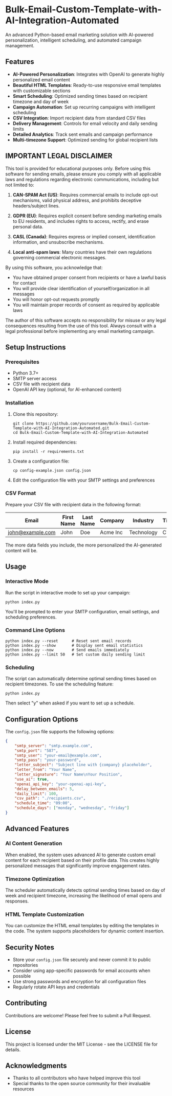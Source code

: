 # Bulk-Email-Custom-Template-with-AI-Integration-Automated

An advanced Python-based email marketing solution with AI-powered personalization, intelligent scheduling, and automated campaign management.

## Features

- **AI-Powered Personalization**: Integrates with OpenAI to generate highly personalized email content
- **Beautiful HTML Templates**: Ready-to-use responsive email templates with customizable sections
- **Smart Scheduling**: Optimized sending times based on recipient timezone and day of week
- **Campaign Automation**: Set up recurring campaigns with intelligent scheduling
- **CSV Integration**: Import recipient data from standard CSV files
- **Delivery Management**: Controls for email velocity and daily sending limits
- **Detailed Analytics**: Track sent emails and campaign performance
- **Multi-timezone Support**: Optimized sending for global recipient lists

## IMPORTANT LEGAL DISCLAIMER

This tool is provided for educational purposes only. Before using this software for sending emails, please ensure you comply with all applicable laws and regulations regarding electronic communications, including but not limited to:

1. **CAN-SPAM Act (US)**: Requires commercial emails to include opt-out mechanisms, valid physical address, and prohibits deceptive headers/subject lines.

2. **GDPR (EU)**: Requires explicit consent before sending marketing emails to EU residents, and includes rights to access, rectify, and erase personal data.

3. **CASL (Canada)**: Requires express or implied consent, identification information, and unsubscribe mechanisms.

4. **Local anti-spam laws**: Many countries have their own regulations governing commercial electronic messages.

By using this software, you acknowledge that:
- You have obtained proper consent from recipients or have a lawful basis for contact
- You will provide clear identification of yourself/organization in all messages
- You will honor opt-out requests promptly
- You will maintain proper records of consent as required by applicable laws

The author of this software accepts no responsibility for misuse or any legal consequences resulting from the use of this tool. Always consult with a legal professional before implementing any email marketing campaign.

## Setup Instructions

### Prerequisites

- Python 3.7+
- SMTP server access
- CSV file with recipient data
- OpenAI API key (optional, for AI-enhanced content)

### Installation

1. Clone this repository:
   ```
   git clone https://github.com/yourusername/Bulk-Email-Custom-Template-with-AI-Integration-Automated.git
   cd Bulk-Email-Custom-Template-with-AI-Integration-Automated
   ```

2. Install required dependencies:
   ```
   pip install -r requirements.txt
   ```

3. Create a configuration file:
   ```
   cp config-example.json config.json
   ```

4. Edit the configuration file with your SMTP settings and preferences

### CSV Format

Prepare your CSV file with recipient data in the following format:

| Email | First Name | Last Name | Company | Industry | Title | Company City |
|-------|------------|-----------|---------|----------|-------|--------------|
| john@example.com | John | Doe | Acme Inc | Technology | CTO | New York |

The more data fields you include, the more personalized the AI-generated content will be.

## Usage

### Interactive Mode

Run the script in interactive mode to set up your campaign:

```
python index.py
```

You'll be prompted to enter your SMTP configuration, email settings, and scheduling preferences.

### Command Line Options

```
python index.py --reset      # Reset sent email records
python index.py --show       # Display sent email statistics
python index.py --now        # Send emails immediately
python index.py --limit 50   # Set custom daily sending limit
```

### Scheduling

The script can automatically determine optimal sending times based on recipient timezones. To use the scheduling feature:

```
python index.py
```

Then select "y" when asked if you want to set up a schedule.

## Configuration Options

The `config.json` file supports the following options:

```json
{
    "smtp_server": "smtp.example.com",
    "smtp_port": "587",
    "smtp_user": "your-email@example.com",
    "smtp_pass": "your-password",
    "letter_subject": "Subject line with {company} placeholder",
    "letter_from": "Your Name",
    "letter_signature": "Your Name\nYour Position",
    "use_ai": true,
    "openai_api_key": "your-openai-api-key",
    "delay_between_emails": 5,
    "daily_limit": 100,
    "csv_path": "./recipients.csv",
    "schedule_time": "09:00",
    "schedule_days": ["monday", "wednesday", "friday"]
}
```

## Advanced Features

### AI Content Generation

When enabled, the system uses advanced AI to generate custom email content for each recipient based on their profile data. This creates highly personalized messages that significantly improve engagement rates.

### Timezone Optimization

The scheduler automatically detects optimal sending times based on day of week and recipient timezone, increasing the likelihood of email opens and responses.

### HTML Template Customization

You can customize the HTML email templates by editing the templates in the code. The system supports placeholders for dynamic content insertion.

## Security Notes

- Store your `config.json` file securely and never commit it to public repositories
- Consider using app-specific passwords for email accounts when possible
- Use strong passwords and encryption for all configuration files
- Regularly rotate API keys and credentials

## Contributing

Contributions are welcome! Please feel free to submit a Pull Request.

## License

This project is licensed under the MIT License - see the LICENSE file for details.

## Acknowledgments

- Thanks to all contributors who have helped improve this tool
- Special thanks to the open source community for their invaluable resources